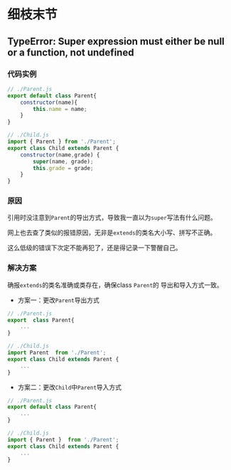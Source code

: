 # 细枝末节

## TypeError: Super expression must either be null or a function, not undefined

### 代码实例

```javascript
// ./Parent.js
export default class Parent{
    constructor(name){
        this.name = name;
    }
}
```

```javascript
// ./Child.js
import { Parent } from './Parent';
export class Child extends Parent {
    constructor(name,grade) {
        super(name, grade);
        this.grade = grade;
    }
}
```

### 原因

引用时没注意到`Parent`的导出方式，导致我一直以为`super`写法有什么问题。

网上也去查了类似的报错原因，无非是`extends`的类名大小写、拼写不正确。

这么低级的错误下次定不能再犯了，还是得记录一下警醒自己。

### 解决方案

确报`extends`的类名准确或类存在，确保class `Parent`的
导出和导入方式一致。

- 方案一：更改`Parent`导出方式

```javascript
// ./Parent.js
export  class Parent{
    ...
}
```

```javascript
// ./Child.js
import Parent  from './Parent';
export class Child extends Parent {
    ...
}
```

- 方案二：更改`Child`中`Parent`导入方式

```javascript
// ./Parent.js
export default class Parent{
    ...
}
```

```javascript
// ./Child.js
import { Parent }  from './Parent';
export class Child extends Parent {
    ...
}
```
